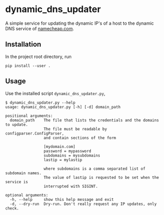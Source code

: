 
# dynamic_dns_updater

A simple service for updating the dynamic IP\'s of a host to the dynamic DNS service of [namecheap.com](https://www.namecheap.com/).

## Installation

In the project root directory, run
```
pip install --user .
```

## Usage

Use the installed script `dynamic_dns_updater.py`,
```
$ dynamic_dns_updater.py --help
usage: dynamic_dns_updater.py [-h] [-d] domain_path

positional arguments:
  domain_path    The file that lists the credentials and the domains to update.
                 The file must be readable by configparser.ConfigParser,
                 and contain sections of the form

                 [mydomain.com]
                 password = mypassword
                 subdomains = mysubdomains
                 lastip = mylastip

                 where subdomains is a comma separated list of subdomain names.
                 The value of lastip is requested to be set when the service is
                 interrupted with SIGINT.

optional arguments:
  -h, --help     show this help message and exit
  -d, --dry-run  Dry-run. Don't really request any IP updates, only check.
```
